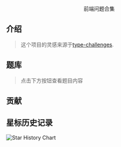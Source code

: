 <div align="center">
  <p>前端问题合集</p>
</div>

## 介绍

> 这个项目的灵感来源于[type-challenges](https://github.com/type-challenges/type-challenges).

## 题库

> 点击下方按钮查看题目内容

## 贡献

## 星标历史记录

<picture>
  <source media="(prefers-color-scheme: dark)" srcset="https://api.star-history.com/svg?repos=yaxingson/frontend-question-challenges&type=Date&theme=dark" />
  <source media="(prefers-color-scheme: light)" srcset="https://api.star-history.com/svg?repos=yaxingson/frontend-question-challenges&type=Date" />
  <img alt="Star History Chart" src="https://api.star-history.com/svg?repos=yaxingson/frontend-question-challenges&type=Date" />
</picture>

